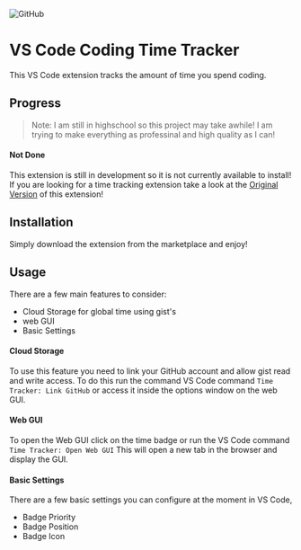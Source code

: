 ![GitHub](https://img.shields.io/github/license/MIMJA156/time-tracker-ts-dev?style=plastic)

# VS Code Coding Time Tracker

This VS Code extension tracks the amount of time you spend coding.

## Progress

>Note: I am still in highschool so this project may take awhile! I am trying to make everything as professinal and high quality as I can!

#### Not Done

This extension is still in development so it is not currently available to install!
If you are looking for a time tracking extension take a look at the [Original Version](https://github.com/MIMJA156/time-tracker) of this extension!

## Installation

Simply download the extension from the marketplace and enjoy!

## Usage

There are a few main features to consider:
- Cloud Storage for global time using gist's
- web GUI
- Basic Settings

#### Cloud Storage

To use this feature you need to link your GitHub account and allow gist read and write access. To do this run the command VS Code command ``Time Tracker: Link GitHub`` or access it inside the options window on the web GUI.

#### Web GUI

To open the Web GUI click on the time badge or run the VS Code command ``Time Tracker: Open Web GUI``
This will open a new tab in the browser and display the GUI.

#### Basic Settings

There are a few basic settings you can configure at the moment in VS Code,
- Badge Priority
- Badge Position
- Badge Icon
